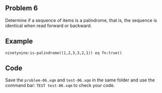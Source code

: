 ## Problem 6

Determine if a sequence of items is a palindrome, that is, the sequence is identical when read forward or backward.

## Example

`ninetynine:is-palindrome((1,2,3,3,2,1)) eq fn:true()`

## Code

Save the `problem-06.xqm` and `test-06.xqm` in the same folder and use the command bar: `TEST test-06.xqm` to check your code.